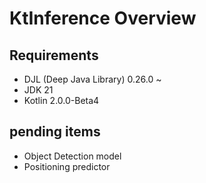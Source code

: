 # KtInference Overview
## Requirements
- DJL (Deep Java Library) 0.26.0 ~
- JDK 21
- Kotlin 2.0.0-Beta4

## pending items
- Object Detection model
- Positioning predictor

